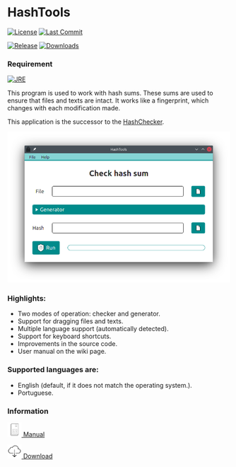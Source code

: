 # HashTools

[![License](https://img.shields.io/github/license/AdrianoSiqueira/HashTools)](https://github.com/AdrianoSiqueira/HashTools/blob/master/LICENSE)
[![Last Commit](https://img.shields.io/github/last-commit/AdrianoSiqueira/HashTools)](https://github.com/AdrianoSiqueira/HashTools/commits/master)

[![Release](https://img.shields.io/github/v/release/AdrianoSiqueira/HashTools)](https://github.com/AdrianoSiqueira/HashTools/releases/latest)
[![Downloads](https://img.shields.io/github/downloads/AdrianoSiqueira/HashTools/total)](https://github.com/AdrianoSiqueira/HashTools/releases/latest)

### Requirement

[![JRE](https://img.shields.io/badge/JRE-%5E8.0.0-orange)](https://www.oracle.com/br/java/technologies/javase-jre8-downloads.html)

This program is used to work with hash sums. These sums are used to ensure that
files and texts are intact. It works like a fingerprint, which changes with
each modification made.

This application is the successor to the [HashChecker](https://github.com/AdrianoSiqueira/HashChecker).

![Main screen](.github/screenshots/screenshot-checker-mode.png)

### Highlights:
- Two modes of operation: checker and generator.
- Support for dragging files and texts.
- Multiple language support (automatically detected).
- Support for keyboard shortcuts.
- Improvements in the source code.
- User manual on the wiki page.

### Supported languages are:
- English (default, if it does not match the operating system.).
- Portuguese.

### Information

[![Manual](.github/icons/icon-manual-32.png) Manual](https://github.com/AdrianoSiqueira/HashTools/wiki)

[![Download](.github/icons/icon-download-32.png) Download](https://github.com/AdrianoSiqueira/HashTools/releases)
